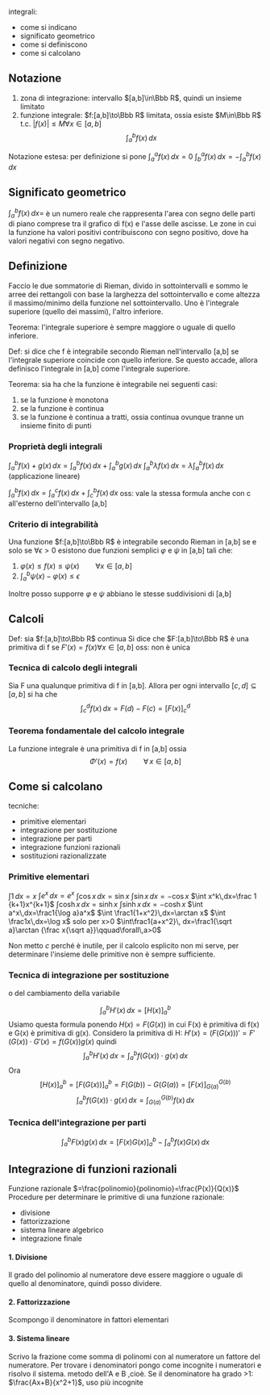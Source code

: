 integrali:
- come si indicano
- significato geometrico
- come si definiscono
- come si calcolano

## Notazione
1. zona di integrazione: intervallo $[a,b]\in\Bbb R$, quindi un insieme limitato
2. funzione integrale: $f:[a,b]\to\Bbb R$ limitata, ossia esiste $M\in\Bbb R$ t.c. $|f(x)|\le M \forall x \in [a,b]$
$$\int_a^bf(x)\,dx$$

Notazione estesa: per definizione si pone
$\int_a^af(x)\,dx=0$
$\int_b^af(x)\,dx=-\int_a^bf(x)\,dx$


## Significato geometrico
$\int_a^bf(x)\,dx=$ è un numero reale che rappresenta l'area con segno delle parti di piano comprese tra il grafico di f(x) e l'asse delle ascisse. Le zone in cui la funzione ha valori positivi contribuiscono con segno positivo, dove ha valori negativi con segno negativo.

## Definizione

Faccio le due sommatorie di Rieman, divido in sottointervalli e sommo le arree dei rettangoli con base la larghezza del sottointervallo e come altezza il massimo/minimo della funzione nel sottointervallo. Uno è l'integrale superiore (quello dei massimi), l'altro inferiore.

Teorema: l'integrale superiore è sempre maggiore o uguale di quello inferiore.

Def: si dice che f è integrabile secondo Rieman nell'intervallo \[a,b\] se l'integrale superiore coincide con quello inferiore. Se questo accade, allora definisco l'integrale in \[a,b\] come l'integrale superiore.

Teorema: sia ha che la funzione è integrabile nei seguenti casi:
1. se la funzione è monotona
2. se la funzione è continua
3. se la funzione è continua a tratti, ossia continua ovunque tranne un insieme finito di punti
### Proprietà degli integrali

$\int_a^bf(x)+g(x)\,dx=\int_a^bf(x)\,dx+\int_a^bg(x)\,dx$
$\int_a^b\lambda f(x)\,dx=\lambda\int_a^bf(x)\, dx$
(applicazione lineare)

$\int_a^bf(x)\,dx=\int_a^cf(x)\,dx+\int_c^bf(x)\,dx$
oss: vale la stessa formula anche con c all'esterno dell'intervallo \[a,b\]

### Criterio di integrabilità
Una funzione $f:[a,b]\to\Bbb R$ è integrabile secondo Rieman in \[a,b\] se e solo se $\forall\epsilon >0$ esistono due funzioni semplici $\varphi$ e $\psi$ in \[a,b\] tali che:
1. $\varphi(x)\le f(x)\le \psi(x)\qquad \forall x\in[a,b]$
2. $\int_a^b\psi(x)-\varphi(x)\le\epsilon$

Inoltre posso supporre $\varphi$ e $\psi$ abbiano le stesse suddivisioni di \[a,b\]

## Calcoli
Def: sia $f:[a,b]\to\Bbb R$ continua
Si dice che $F:[a,b]\to\Bbb R$ è una primitiva di f se $F'(x)=f(x)\forall x\in[a,b]$
oss: non è unica

### Tecnica di calcolo degli integrali
Sia F una qualunque primitiva di f in \[a,b\]. Allora per ogni intervallo $[c,d]\subseteq[a,b]$ si ha che 
$$\int_c^df(x)\,dx=F(d)-F(c)=[F(x)]_c^d$$
### Teorema fondamentale del calcolo integrale
La funzione integrale è una primitiva di f in \[a,b\] ossia
$$\Phi'(x)=f(x)\qquad \forall\, x\in[a,b]$$

## Come si calcolano
tecniche:
- primitive elementari
- integrazione per sostituzione
- integrazione per parti
- integrazione funzioni razionali
- sostituzioni razionalizzate

### Primitive elementari
$\int 1\,dx=x$
$\int e^x\,dx=e^x$
$\int \cos x\,dx=\sin x$
$\int \sin x\,dx=-\cos x$
$\int x^k\,dx=\frac 1 {k+1}x^{k+1}$
$\int \cosh x\,dx=\sinh x$
$\int \sinh x\,dx=-\cosh x$
$\int a^x\,dx=\frac1{\log a}a^x$
$\int \frac1{1+x^2}\,dx=\arctan x$
$\int \frac1x\,dx=\log x$   solo per x>0
$\int\frac1{a+x^2}\, dx=\frac1{\sqrt a}\arctan {\frac x{\sqrt a}}\qquad\forall\,a>0$


Non metto $c$ perché è inutile, per il calcolo esplicito non mi serve, per determinare l'insieme delle primitive non è sempre sufficiente.

### Tecnica di integrazione per sostituzione
o del cambiamento della variabile

$$\int_a^bH'(x)\,dx=[H(x)]_a^b$$
Usiamo questa formula ponendo $H(x)=F(G(x))$ in cui F(x) è primitiva di f(x) e G(x) è primitiva di g(x).
Considero la primitiva di H: $H'(x)=(F(G(x)))'=F'(G(x))\cdot G'(x)=f(G(x))g(x)$ quindi
$$\int_a^bH'(x)\,dx=\int_a^bf(G(x))\cdot g(x)\,dx$$
Ora
$$[H(x)]_a^b=[F(G(x))]_a^b=F(G(b))-G(G(a))=[F(x)]_{G(a)}^{G(b)}$$
$$\int_a^bf(G(x))\cdot g(x)\,dx=\int_{G(a)}^{G(b)}f(x)\,dx$$
### Tecnica dell'integrazione per parti

$$\int_a^b F(x)g(x)\, dx=[F(x)G(x)]_a^b-\int_a^b f(x)G(x)\, dx$$
## Integrazione di funzioni razionali
Funzione razionale $=\frac{polinomio}{polinomio}=\frac{P(x)}{Q(x)}$
Procedure per determinare le primitive di una funzione razionale:
- divisione
- fattorizzazione
- sistema lineare algebrico
- integrazione finale

#### 1. Divisione
Il grado del polinomio al numeratore deve essere maggiore o uguale di quello al denominatore, quindi posso dividere.

#### 2. Fattorizzazione
Scompongo il denominatore in fattori elementari

#### 3. Sistema lineare
Scrivo la frazione come somma di polinomi con al numeratore un fattore del numeratore. Per trovare i denominatori pongo come incognite i numeratori e risolvo il sistema.
metodo dell'A e B ,cioè.
Se il denominatore ha grado >1: $\frac{Ax+B}{x^2+1}$, uso più incognite

